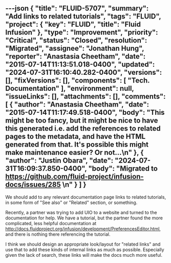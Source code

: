 ---json
{
  "title": "FLUID-5707",
  "summary": "Add links to related tutorials",
  "tags": "FLUID",
  "project": {
    "key": "FLUID",
    "title": "Fluid Infusion"
  },
  "type": "Improvement",
  "priority": "Critical",
  "status": "Closed",
  "resolution": "Migrated",
  "assignee": "Jonathan Hung",
  "reporter": "Anastasia Cheetham",
  "date": "2015-07-14T11:13:51.018-0400",
  "updated": "2024-07-31T16:10:40.282-0400",
  "versions": [],
  "fixVersions": [],
  "components": [
    "Tech. Documentation"
  ],
  "environment": null,
  "issueLinks": [],
  "attachments": [],
  "comments": [
    {
      "author": "Anastasia Cheetham",
      "date": "2015-07-14T11:17:49.518-0400",
      "body": "This might be too fancy, but it might be nice to have this generated i.e. add the references to related pages to the metadata, and have the HTML generated from that. It's possible this might make maintenance easier? Or not...\n"
    },
    {
      "author": "Justin Obara",
      "date": "2024-07-31T16:09:37.850-0400",
      "body": "Migrated to <https://github.com/fluid-project/infusion-docs/issues/285>&#x20;\n"
    }
  ]
}
---
We should add to any relevant documentation page links to related tutorials, in some form of "See also" or "Related" section, or something.

Recently, a partner was trying to add UIO to a website and turned to the documentation for help. We have a tutorial, but the partner found the more complicated, less helpful documentation at <http://docs.fluidproject.org/infusion/development/PreferencesEditor.html>, and there is nothing there referencing the tutorial.

I think we should design an appropriate look/layout for "related links" and use that to add these kinds of internal links as much as possible. Especially given the lack of search, these links will make the docs much more useful.

        